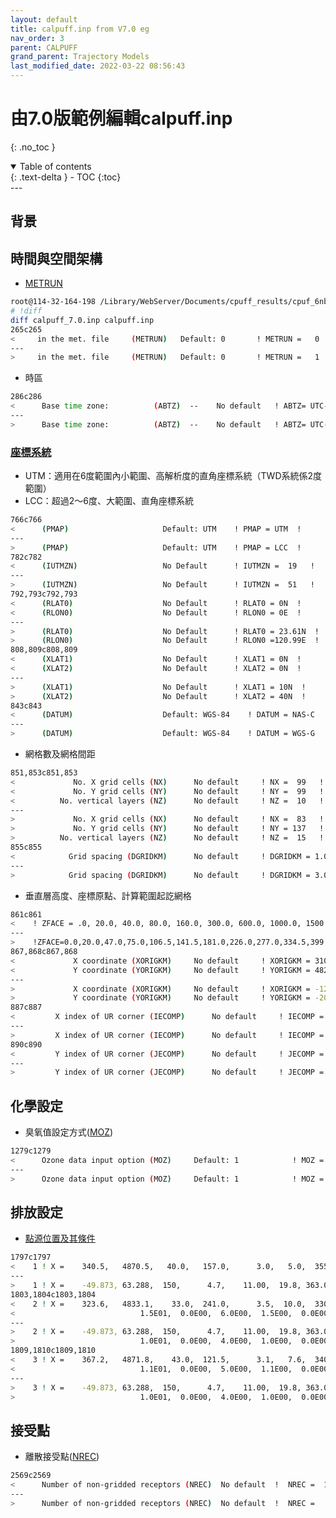```yaml
---
layout: default
title: calpuff.inp from V7.0 eg
nav_order: 3
parent: CALPUFF
grand_parent: Trajectory Models
last_modified_date: 2022-03-22 08:56:43
---
```


# 由7.0版範例編輯calpuff.inp
{: .no_toc }

<details open markdown="block">
  <summary>
    Table of contents
  </summary>
  {: .text-delta }
- TOC
{:toc}
</details>
---

## 背景

## 時間與空間架構

- [METRUN](https://sinotec2.github.io/Focus-on-Air-Quality/TrajModels/CALPUFF/calpuff_inp/#run-all-periods)

```bash
root@114-32-164-198 /Library/WebServer/Documents/cpuff_results/cpuf_6nbnk12i
# !diff
diff calpuff_7.0.inp calpuff.inp 
265c265
<     in the met. file     (METRUN)   Default: 0       ! METRUN =   0  !
---
>     in the met. file     (METRUN)   Default: 0       ! METRUN =   1  !
```
- 時區

```bash
286c286
<      Base time zone:          (ABTZ)  --    No default   ! ABTZ= UTC-0500 !
---
>      Base time zone:          (ABTZ)  --    No default   ! ABTZ= UTC-0000 !
```
### [座標系統](https://sinotec2.github.io/Focus-on-Air-Quality/TrajModels/CALPUFF/calpuff_inp/#projection-for-all-xy)
- UTM：適用在6度範圍內小範圍、高解析度的直角座標系統（TWD系統係2度範圍）
- LCC：超過2～6度、大範圍、直角座標系統

```bash
766c766
<      (PMAP)                     Default: UTM    ! PMAP = UTM  !
---
>      (PMAP)                     Default: UTM    ! PMAP = LCC  !
782c782
<      (IUTMZN)                   No Default      ! IUTMZN =  19   !
---
>      (IUTMZN)                   No Default      ! IUTMZN =  51   !
792,793c792,793
<      (RLAT0)                    No Default      ! RLAT0 = 0N  !
<      (RLON0)                    No Default      ! RLON0 = 0E  !
---
>      (RLAT0)                    No Default      ! RLAT0 = 23.61N  !
>      (RLON0)                    No Default      ! RLON0 =120.99E  !
808,809c808,809
<      (XLAT1)                    No Default      ! XLAT1 = 0N  !
<      (XLAT2)                    No Default      ! XLAT2 = 0N  !
---
>      (XLAT1)                    No Default      ! XLAT1 = 10N  !
>      (XLAT2)                    No Default      ! XLAT2 = 40N  !
843c843
<      (DATUM)                    Default: WGS-84    ! DATUM = NAS-C  !
---
>      (DATUM)                    Default: WGS-84    ! DATUM = WGS-G  !
```
- 網格數及網格間距

```bash
851,853c851,853
<             No. X grid cells (NX)      No default     ! NX =  99   !
<             No. Y grid cells (NY)      No default     ! NY =  99   !
<          No. vertical layers (NZ)      No default     ! NZ =  10   !
---
>             No. X grid cells (NX)      No default     ! NX =  83   !
>             No. Y grid cells (NY)      No default     ! NY = 137   !
>          No. vertical layers (NZ)      No default     ! NZ =  15   !
855c855
<            Grid spacing (DGRIDKM)      No default     ! DGRIDKM = 1.0 !
---
>            Grid spacing (DGRIDKM)      No default     ! DGRIDKM = 3.0 !
```
- 垂直層高度、座標原點、計算範圍起訖網格

```bash
861c861
<    ! ZFACE = .0, 20.0, 40.0, 80.0, 160.0, 300.0, 600.0, 1000.0, 1500.0, 2200.0, 3000.0 !
---
>    !ZFACE=0.0,20.0,47.0,75.0,106.5,141.5,181.0,226.0,277.0,334.5,399.5,555.5,757.0,1177.0,1566.5,2403.5!
867,868c867,868
<             X coordinate (XORIGKM)     No default     ! XORIGKM = 310.0 !
<             Y coordinate (YORIGKM)     No default     ! YORIGKM = 4820.0 !
---
>             X coordinate (XORIGKM)     No default     ! XORIGKM = -124.5!
>             Y coordinate (YORIGKM)     No default     ! YORIGKM = -205.5!
887c887
<         X index of UR corner (IECOMP)      No default     ! IECOMP =  99   !
---
>         X index of UR corner (IECOMP)      No default     ! IECOMP =  83   !
890c890
<         Y index of UR corner (JECOMP)      No default     ! JECOMP =  99   !
---
>         Y index of UR corner (JECOMP)      No default     ! JECOMP = 137   !
```
## 化學設定
- 臭氧值設定方式([MOZ](https://sinotec2.github.io/Focus-on-Air-Quality/TrajModels/CALPUFF/calpuff_inp/#input-group-11--chemistry-parameters))
```bash
1279c1279
<      Ozone data input option (MOZ)     Default: 1            ! MOZ =  1   !
---
>      Ozone data input option (MOZ)     Default: 1            ! MOZ =  0   !
```
## 排放設定
- [點源位置及其條件](https://sinotec2.github.io/Focus-on-Air-Quality/TrajModels/CALPUFF/calpuff_inp/#subgroup-13b-constant-emissions)

```bash
1797c1797
<    1 ! X =    340.5,   4870.5,   40.0,   157.0,      3.0,   5.0,  355.0,   .0, 
---
>    1 ! X =    -49.873, 63.288,  150,      4.7,    11.00,  19.8, 363.0,    .0, 
1803,1804c1803,1804
<    2 ! X =    323.6,   4833.1,    33.0,  241.0,      3.5,  10.0,  330.0,   .0, 
<                            1.5E01,  0.0E00,  6.0E00,  1.5E00,  0.0E00,  0.0E00,  1.5E01 ! 
---
>    2 ! X =    -49.873, 63.288,  150,      4.7,    11.00,  19.8, 363.0,    .0, 
>                            1.0E01,  0.0E00,  4.0E00,  1.0E00,  0.0E00,  0.0E00,  1.0E01 ! 
1809,1810c1809,1810
<    3 ! X =    367.2,   4871.8,    43.0,  121.5,      3.1,   7.6,  340.0,   .0,
<                            1.1E01,  0.0E00,  5.0E00,  1.1E00,  0.0E00,  0.0E00,  1.1E01 ! 
---
>    3 ! X =    -49.873, 63.288,  150,      4.7,    11.00,  19.8, 363.0,    .0, 
>                            1.0E01,  0.0E00,  4.0E00,  1.0E00,  0.0E00,  0.0E00,  1.0E01 ! 
```
## 接受點
- 離散接受點([NREC](https://sinotec2.github.io/Focus-on-Air-Quality/TrajModels/CALPUFF/calpuff_inp/#subgroup-17a-number-of-receptors))

```bash
2569c2569
<      Number of non-gridded receptors (NREC)  No default  !  NREC =  10   !
---
>      Number of non-gridded receptors (NREC)  No default  !  NREC =   0   !
```
